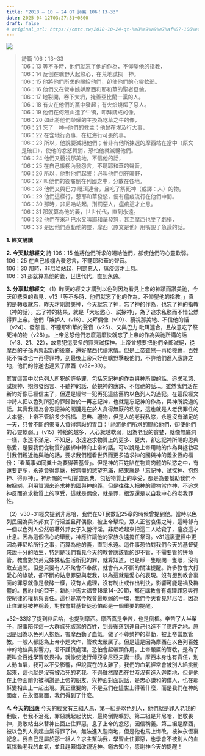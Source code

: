 ```yaml
---
title: "2018 – 10 – 24 QT 詩篇 106：13~33"
date: 2025-04-12T03:27:51+0800
draft: false
# original_url: https://cmtc.tw/2018-10-24-qt-%e8%a9%a9%e7%af%87-106%ef%bc%9a1333
---
```


![](/images/qt.jpg)
> 詩篇 106：13\~33  
> 106：13 等不多時，他們就忘了他的作為，不仰望他的指教，  
> 106：14 反倒在曠野大起慾心，在荒地試探　神。  
> 106：15 他將他們所求的賜給他們，卻使他們的心靈軟弱。  
> 106：16 他們又在營中嫉妒摩西和耶和華的聖者亞倫。  
> 106：17 地裂開，吞下大坍，掩蓋亞比蘭一黨的人。  
> 106：18 有火在他們的黨中發起；有火焰燒燬了惡人。  
> 106：19 他們在何烈山造了牛犢，叩拜鑄成的像。  
> 106：20 如此將他們榮耀的主換為吃草之牛的像，  
> 106：21 忘了　神─他們的救主；他曾在埃及行大事，  
> 106：22 在含地行奇事，在紅海行可畏的事。  
> 106：23 所以，他說要滅絕他們；若非有他所揀選的摩西站在當中（原文是破口），使他的忿怒轉消，恐怕他就滅絕他們。  
> 106：24 他們又藐視那美地，不信他的話，  
> 106：25 在自己帳棚內發怨言，不聽耶和華的聲音。  
> 106：26 所以，他對他們起誓：必叫他們倒在曠野，  
> 106：27 叫他們的後裔倒在列國之中，分散在各地。  
> 106：28 他們又與巴力‧毗珥連合，且吃了祭死神（或譯：人）的物。  
> 106：29 他們這樣行，惹耶和華發怒，便有瘟疫流行在他們中間。  
> 106：30 那時，非尼哈站起，刑罰惡人，瘟疫這才止息。  
> 106：31 那就算為他的義，世世代代，直到永遠。  
> 106：32 他們在米利巴水又叫耶和華發怒，甚至摩西也受了虧損，  
> 106：33 是因他們惹動他的靈，摩西（原文是他）用嘴說了急躁的話。

**1. 經文誦讀**

**2.  今天默想經文**
詩 106：15 他將他們所求的賜給他們，卻使他們的心靈軟弱。  
106：25 在自己帳棚內發怨言，不聽耶和華的聲音。  
106：30 那時，非尼哈站起，刑罰惡人，瘟疫這才止息。  
106：31 那就算為他的義，世世代代，直到永遠。

**3. 分享默想經文**
（1）昨天的經文才講到以色列因為看見上帝的神蹟而讚美祂，今天卻悲哀的看見，v13「等不多時，他們就忘了他的作為，不仰望他的指教。」真的是轉眼就忘，昨天才剛讚美神，今天就忘了神，忘了神的作為，也忘了神的指教（神的話）。忘了神的結果，就是「大起慾心、試探神」，為了追求私慾而不惜公然得罪上帝。他們「嫉妒人（v16）、又拜偶像（v19）、藐視那美地、不信他的話（v24）、發怨言、不聽耶和華的聲音（v25）、又與巴力‧毗珥連合，且故意吃了祭死神的物（v28）」。上帝忿怒他們怎麼這麼快就忘了上帝的作為與祂所講的話（v13、21、22），故意犯這麼多的罪來試探神。上帝曾想要把他們全部滅絕，從摩西的子孫再興起新的後裔，還好摩西代禱求情。但是上帝雖然一再給機會，百姓死不悔改也一再得罪神，到最後上帝只好在曠野擊殺他們，不許他們進入應許之地，他們的悖逆也連累了摩西（v32\~33）。

其實這當中以色列人所犯的許多罪，包括忘記神的作為與神所說的話、追求私慾、試探神、抱怨發怨言、不聽神的話、藐視神的應許、不信祂的話…。雖然我們活在新約好像已經信主了，但還是經常一犯再犯這些舊約以色列人的過犯。在這段經文中詩人把以色列所犯的罪歸咎於一再忘記神，也就是忘記神的作為，與神所說過的話。其實我認為會忘記神的關鍵是在於人貪得無厭的私慾，這也就是人老我罪性的大本營。上帝不管給多少祝福、恩典、禮物，但是人的老我私慾，永遠沒有滿足的一天，只會不斷的豢養人貪得無厭的胃口：「祂將他們所求的賜給他們，卻使他們的心靈軟弱。」（v15）神給的越多，人心就越軟弱，因為老我的貪婪，就像無底洞一樣，永遠不滿足、不知足，永遠追求物質上的更多、更大，卻忘記神所賜的恩典慈愛，是要我們從物質的捆綁中轉向上帝的話。可以說是上帝用祂的作為與拯救吸引我們親近祂與祂的話，要求我們輕看世界而更多追求神的國與神的義永恆的福份：「看萬事如同糞土為要得著基督」。但是神的百姓陷在物質肉體的私慾之中，有還要更多，永遠貪得無厭，被無盡的慾望充滿，結果就是「忘記神、試探神、抱怨神、得罪神」。神所賜的一切豐盛恩典，包括物質上的享受，都是為要幫助我們不被捆綁，利用資源來追求神的國與神的義，但是往往人把神的禮物當作神，不追求神反而追求物質上的享受，這就是偶像，就是罪，根源還是以自我中心的老我罪性。

（2）v30\~31經文提到非尼哈，我們在QT民數記25章的時候曾提到他。當時以色列民因為與外邦女子行淫並且拜偶像，被上帝擊殺，眾人正當哀傷之時，這時卻有一個以色列人公然帶著外邦女子入營行淫。非尼哈起來把這二人給殺了，瘟疫這才止息。因為這個信心的舉動，神應許讓他的家族永遠擔任祭司。v31這裏聖經中更因為非尼哈所行之事，而算為他的義，直到永遠。這件事恐怕對我們今天的基督徒來說十分的陌生，特別是我們看見今天的教會應該管的卻不管，不需要管的拼命管。教會對於弟兄姊妹私生活所犯的罪，就算知道，也是睜一隻眼閉一隻眼，沒有敢去過問。但是只要有人不聚會不奉獻，就會有人不斷的關注提醒。許多教會大打愛心的旗號，卻不斷的姑息罪惡與老我，以為這就是愛心的表現。沒有想到教會裏面的罪惡就像是發酵一樣，沒有人處理，沒有制止或作出判決，影響可能是禍及群體的。舊約中的亞干，新約中馬太福音18章14\~20節，都在講教會有處理罪惡與行使紀律的權柄與責任。這也是當今教會最軟弱的一環，我們今天看見非尼哈，因為止住罪惡被神稱義，對教會對基督徒恐怕都是一個重要的提醒。

v32\~33除了提到非尼哈，也提到摩西。摩西真是辛苦，也是倒楣。辛苦了大半輩子，服事陪伴這一大群該死該罵的百姓，到最後落到連自己也進不了應許之地。原因是因為以色列人抱怨，害摩西動了血氣，做了不尊榮神的舉動，被上帝當眾管教。一般人都認為上帝小題大作，管教太嚴厲了。但是這是因為摩西在以色列百姓中的地位與影響力，若不謹慎處理，恐怕會起帶頭作用。上帝嚴厲的管教，是為了要叫全百姓學習敬畏神，就像使徒行傳亞拿尼亞夫妻一樣。摩西本身也有責任，別人動血氣，我可以不受影響，但說實在的太難了，我們的血氣經常會被別人給挑動起來，這也就是沒有被治死的老我。不過雖然摩西在世時沒有進入迦南地，但是他在上帝面前仍被稱讚是上帝的朋友，與神面對面說話，是忠心謙和的僕人，也在耶穌變相山上一起出現。真正重要的，不是我們在這世上得著什麼，而是我們在神的國度，在永恆裏面，我們得到了什麼。

**4. 今天的回應**
今天的經文有三組人馬，第一組是以色列人，他們就是罪人老我的翻版，老我不治死，罪惡就起起伏伏，最終倒斃曠野。第二組是非尼哈，他敬畏神，勇敢站出來替神出面止住罪惡，息了上帝的忿怒，因信稱義。第三組是摩西，被以色列人挑起血氣得罪了神，無法進入迦南地，但是他也馬上悔改，被神永恆裏紀念。我自己是屬於那一組人？求主幫助我，學習止住罪惡，也學會不被別人的血氣挑動老我的血氣，並且趕緊悔改親近神。鑑古知今，感謝神今天的提醒！
